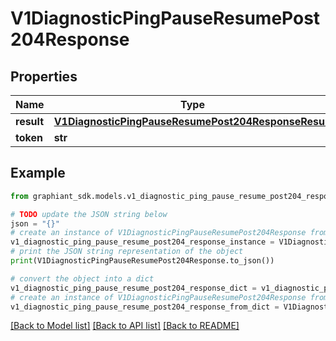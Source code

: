 # V1DiagnosticPingPauseResumePost204Response


## Properties

Name | Type | Description | Notes
------------ | ------------- | ------------- | -------------
**result** | [**V1DiagnosticPingPauseResumePost204ResponseResult**](V1DiagnosticPingPauseResumePost204ResponseResult.md) |  | [optional] 
**token** | **str** |  | [optional] 

## Example

```python
from graphiant_sdk.models.v1_diagnostic_ping_pause_resume_post204_response import V1DiagnosticPingPauseResumePost204Response

# TODO update the JSON string below
json = "{}"
# create an instance of V1DiagnosticPingPauseResumePost204Response from a JSON string
v1_diagnostic_ping_pause_resume_post204_response_instance = V1DiagnosticPingPauseResumePost204Response.from_json(json)
# print the JSON string representation of the object
print(V1DiagnosticPingPauseResumePost204Response.to_json())

# convert the object into a dict
v1_diagnostic_ping_pause_resume_post204_response_dict = v1_diagnostic_ping_pause_resume_post204_response_instance.to_dict()
# create an instance of V1DiagnosticPingPauseResumePost204Response from a dict
v1_diagnostic_ping_pause_resume_post204_response_from_dict = V1DiagnosticPingPauseResumePost204Response.from_dict(v1_diagnostic_ping_pause_resume_post204_response_dict)
```
[[Back to Model list]](../README.md#documentation-for-models) [[Back to API list]](../README.md#documentation-for-api-endpoints) [[Back to README]](../README.md)


